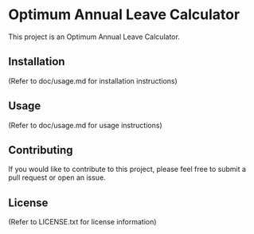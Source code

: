 # Optimum Annual Leave Calculator

This project is an Optimum Annual Leave Calculator.

## Installation

(Refer to doc/usage.md for installation instructions)

## Usage

(Refer to doc/usage.md for usage instructions)

## Contributing

If you would like to contribute to this project, please feel free to submit a pull request or open an issue.

## License

(Refer to LICENSE.txt for license information)


